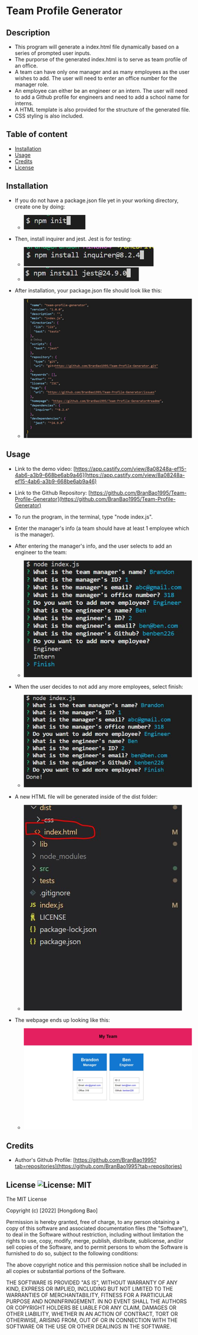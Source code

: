 # Team Profile Generator

## Description

- This program will generate a index.html file dynamically based on a series of prompted user inputs.
- The purporse of the generated index.html is to serve as team profile of an office.
- A team can have only one manager and as many employees as the user wishes to add. The user will need to enter an office number for the manager role.
- An employee can either be an engineer or an intern. The user will need to add a Github profile for engineers and need to add a school name for interns.
- A HTML template is also provided for the structure of the generated file.
- CSS styling is also included.

## Table of content

- [Installation](#installation)
- [Usage](#usage)
- [Credits](#credits)
- [License](#license)

## Installation

- If you do not have a package.json file yet in your working directory, create one by doing:

  - ![npm init](./src/images/npm_init.JPG)

- Then, install inquirer and jest. Jest is for testing:

  - ![installing inquirer version 8.2.4](./src/images/npm_install.JPG)
  - ![installing Jest](./src/images/npm_install_jest.JPG)

- After installation, your package.json file should look like this:
  - ![screenshot of package.json file](./src/images/package_json.JPG)

## Usage

- Link to the demo video: [https://app.castify.com/view/8a08248a-ef15-4ab6-a3b9-668be6ab9a46](https://app.castify.com/view/8a08248a-ef15-4ab6-a3b9-668be6ab9a46)

- Link to the Github Repository: [https://github.com/BranBao1995/Team-Profile-Generator](https://github.com/BranBao1995/Team-Profile-Generator)

- To run the program, in the terminal, type "node index.js".

- Enter the manager's info (a team should have at least 1 employee which is the manager).

- After entering the manager's info, and the user selects to add an engineer to the team:

  - ![Enter the new employee's info](./src/images/new_employee.JPG)

- When the user decides to not add any more employees, select finish:

  - ![Finish adding employees](./src/images/done_adding.JPG)

- A new HTML file will be generated inside of the dist folder:

  - ![New HTML file](./src/images/new_html.JPG)

- The webpage ends up looking like this:
  - ![Browser view of the newly generated team profile HTML file](./src/images/team_profile.JPG)

## Credits

- Author's Github Profile: [https://github.com/BranBao1995?tab=repositories](https://github.com/BranBao1995?tab=repositories)

## License ![License: MIT](https://img.shields.io/badge/License-MIT-yellow.svg)

The MIT License

Copyright (c) [2022] [Hongdong Bao]

Permission is hereby granted, free of charge, to any person obtaining a copy
of this software and associated documentation files (the "Software"), to deal
in the Software without restriction, including without limitation the rights
to use, copy, modify, merge, publish, distribute, sublicense, and/or sell
copies of the Software, and to permit persons to whom the Software is
furnished to do so, subject to the following conditions:

The above copyright notice and this permission notice shall be included in all
copies or substantial portions of the Software.

THE SOFTWARE IS PROVIDED "AS IS", WITHOUT WARRANTY OF ANY KIND, EXPRESS OR
IMPLIED, INCLUDING BUT NOT LIMITED TO THE WARRANTIES OF MERCHANTABILITY,
FITNESS FOR A PARTICULAR PURPOSE AND NONINFRINGEMENT. IN NO EVENT SHALL THE
AUTHORS OR COPYRIGHT HOLDERS BE LIABLE FOR ANY CLAIM, DAMAGES OR OTHER
LIABILITY, WHETHER IN AN ACTION OF CONTRACT, TORT OR OTHERWISE, ARISING FROM,
OUT OF OR IN CONNECTION WITH THE SOFTWARE OR THE USE OR OTHER DEALINGS IN THE
SOFTWARE.
